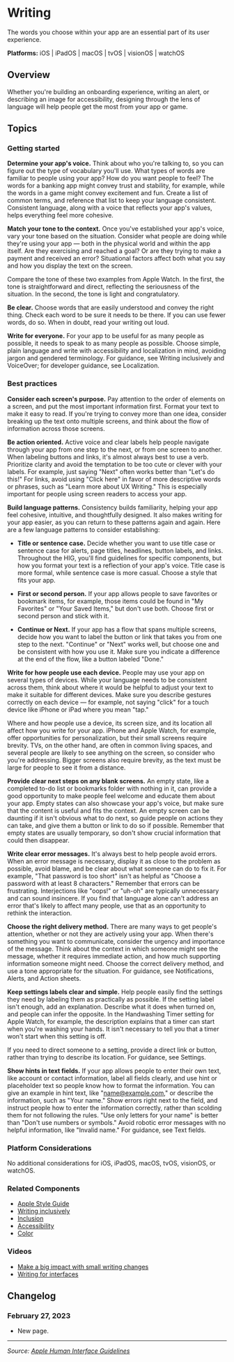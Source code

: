 # Writing

The words you choose within your app are an essential part of its user experience.

**Platforms:** iOS | iPadOS | macOS | tvOS | visionOS | watchOS

## Overview

Whether you're building an onboarding experience, writing an alert, or describing an image for accessibility, designing through the lens of language will help people get the most from your app or game.

## Topics

### Getting started

**Determine your app's voice.** Think about who you're talking to, so you can figure out the type of vocabulary you'll use. What types of words are familiar to people using your app? How do you want people to feel? The words for a banking app might convey trust and stability, for example, while the words in a game might convey excitement and fun. Create a list of common terms, and reference that list to keep your language consistent. Consistent language, along with a voice that reflects your app's values, helps everything feel more cohesive.

**Match your tone to the context.** Once you've established your app's voice, vary your tone based on the situation. Consider what people are doing while they're using your app — both in the physical world and within the app itself. Are they exercising and reached a goal? Or are they trying to make a payment and received an error? Situational factors affect both what you say and how you display the text on the screen.

Compare the tone of these two examples from Apple Watch. In the first, the tone is straightforward and direct, reflecting the seriousness of the situation. In the second, the tone is light and congratulatory.

**Be clear.** Choose words that are easily understood and convey the right thing. Check each word to be sure it needs to be there. If you can use fewer words, do so. When in doubt, read your writing out loud.

**Write for everyone.** For your app to be useful for as many people as possible, it needs to speak to as many people as possible. Choose simple, plain language and write with accessibility and localization in mind, avoiding jargon and gendered terminology. For guidance, see Writing inclusively and VoiceOver; for developer guidance, see Localization.

### Best practices

**Consider each screen's purpose.** Pay attention to the order of elements on a screen, and put the most important information first. Format your text to make it easy to read. If you're trying to convey more than one idea, consider breaking up the text onto multiple screens, and think about the flow of information across those screens.

**Be action oriented.** Active voice and clear labels help people navigate through your app from one step to the next, or from one screen to another. When labeling buttons and links, it's almost always best to use a verb. Prioritize clarity and avoid the temptation to be too cute or clever with your labels. For example, just saying "Next" often works better than "Let's do this!" For links, avoid using "Click here" in favor of more descriptive words or phrases, such as "Learn more about UX Writing." This is especially important for people using screen readers to access your app.

**Build language patterns.** Consistency builds familiarity, helping your app feel cohesive, intuitive, and thoughtfully designed. It also makes writing for your app easier, as you can return to these patterns again and again. Here are a few language patterns to consider establishing:

- **Title or sentence case.** Decide whether you want to use title case or sentence case for alerts, page titles, headlines, button labels, and links. Throughout the HIG, you'll find guidelines for specific components, but how you format your text is a reflection of your app's voice. Title case is more formal, while sentence case is more casual. Choose a style that fits your app.

- **First or second person.** If your app allows people to save favorites or bookmark items, for example, those items could be found in "My Favorites" or "Your Saved Items," but don't use both. Choose first or second person and stick with it.

- **Continue or Next.** If your app has a flow that spans multiple screens, decide how you want to label the button or link that takes you from one step to the next. "Continue" or "Next" works well, but choose one and be consistent with how you use it. Make sure you indicate a difference at the end of the flow, like a button labeled "Done."

**Write for how people use each device.** People may use your app on several types of devices. While your language needs to be consistent across them, think about where it would be helpful to adjust your text to make it suitable for different devices. Make sure you describe gestures correctly on each device — for example, not saying "click" for a touch device like iPhone or iPad where you mean "tap."

Where and how people use a device, its screen size, and its location all affect how you write for your app. iPhone and Apple Watch, for example, offer opportunities for personalization, but their small screens require brevity. TVs, on the other hand, are often in common living spaces, and several people are likely to see anything on the screen, so consider who you're addressing. Bigger screens also require brevity, as the text must be large for people to see it from a distance.

**Provide clear next steps on any blank screens.** An empty state, like a completed to-do list or bookmarks folder with nothing in it, can provide a good opportunity to make people feel welcome and educate them about your app. Empty states can also showcase your app's voice, but make sure that the content is useful and fits the context. An empty screen can be daunting if it isn't obvious what to do next, so guide people on actions they can take, and give them a button or link to do so if possible. Remember that empty states are usually temporary, so don't show crucial information that could then disappear.

**Write clear error messages.** It's always best to help people avoid errors. When an error message is necessary, display it as close to the problem as possible, avoid blame, and be clear about what someone can do to fix it. For example, "That password is too short" isn't as helpful as "Choose a password with at least 8 characters." Remember that errors can be frustrating. Interjections like "oops!" or "uh-oh" are typically unnecessary and can sound insincere. If you find that language alone can't address an error that's likely to affect many people, use that as an opportunity to rethink the interaction.

**Choose the right delivery method.** There are many ways to get people's attention, whether or not they are actively using your app. When there's something you want to communicate, consider the urgency and importance of the message. Think about the context in which someone might see the message, whether it requires immediate action, and how much supporting information someone might need. Choose the correct delivery method, and use a tone appropriate for the situation. For guidance, see Notifications, Alerts, and Action sheets.

**Keep settings labels clear and simple.** Help people easily find the settings they need by labeling them as practically as possible. If the setting label isn't enough, add an explanation. Describe what it does when turned on, and people can infer the opposite. In the Handwashing Timer setting for Apple Watch, for example, the description explains that a timer can start when you're washing your hands. It isn't necessary to tell you that a timer won't start when this setting is off.

If you need to direct someone to a setting, provide a direct link or button, rather than trying to describe its location. For guidance, see Settings.

**Show hints in text fields.** If your app allows people to enter their own text, like account or contact information, label all fields clearly, and use hint or placeholder text so people know how to format the information. You can give an example in hint text, like "name@example.com," or describe the information, such as "Your name." Show errors right next to the field, and instruct people how to enter the information correctly, rather than scolding them for not following the rules. "Use only letters for your name" is better than "Don't use numbers or symbols." Avoid robotic error messages with no helpful information, like "Invalid name." For guidance, see Text fields.

### Platform Considerations

No additional considerations for iOS, iPadOS, macOS, tvOS, visionOS, or watchOS.

### Related Components

- [Apple Style Guide](https://help.apple.com/applestyleguide/)
- [Writing inclusively](https://developer.apple.com/design/human-interface-guidelines/writing-inclusively)
- [Inclusion](https://developer.apple.com/design/human-interface-guidelines/inclusion)
- [Accessibility](https://developer.apple.com/design/human-interface-guidelines/accessibility)
- [Color](https://developer.apple.com/design/human-interface-guidelines/color)

### Videos

- [Make a big impact with small writing changes](https://developer.apple.com/videos/play/wwdc2023/10272)
- [Writing for interfaces](https://developer.apple.com/videos/play/wwdc2022/10037)

## Changelog

### February 27, 2023
- New page.

---

*Source: [Apple Human Interface Guidelines](https://developer.apple.com/design/human-interface-guidelines/writing)*